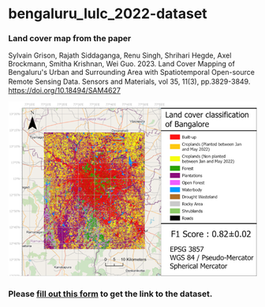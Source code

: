# bengaluru_lulc_2022-dataset

### Land cover map from the paper  
Sylvain Grison, Rajath Siddaganga, Renu Singh, Shrihari Hegde, Axel Brockmann, Smitha Krishnan, Wei Guo. 2023. Land Cover Mapping of Bengaluru's Urban and Surrounding Area with Spatiotemporal Open-source Remote Sensing Data. Sensors and Materials, vol 35, 11(3), pp.3829-3849.　https://doi.org/10.18494/SAM4627  

![alt text](figure10.png)
### Please [fill out this form](https://forms.gle/N6WpD56nvHuxDhzEA) to get the link to the dataset.

